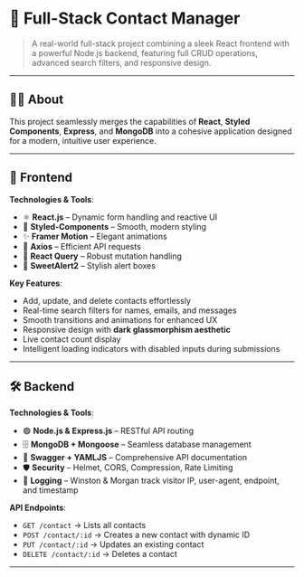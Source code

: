 # 📇 Full-Stack Contact Manager

> A real-world full-stack project combining a sleek React frontend with a powerful Node.js backend, featuring full CRUD operations, advanced search filters, and responsive design.  

---

## 👨‍💻 About

This project seamlessly merges the capabilities of **React**, **Styled Components**, **Express**, and **MongoDB** into a cohesive application designed for a modern, intuitive user experience.  

---

## 🎨 Frontend

**Technologies & Tools**:  
- ⚛️ **React.js** – Dynamic form handling and reactive UI  
- 🎨 **Styled-Components** – Smooth, modern styling  
- ✨ **Framer Motion** – Elegant animations  
- 📡 **Axios** – Efficient API requests  
- 🔄 **React Query** – Robust mutation handling  
- 🔔 **SweetAlert2** – Stylish alert boxes  

**Key Features**:  
- Add, update, and delete contacts effortlessly  
- Real-time search filters for names, emails, and messages  
- Smooth transitions and animations for enhanced UX  
- Responsive design with **dark glassmorphism aesthetic**  
- Live contact count display  
- Intelligent loading indicators with disabled inputs during submissions  

---

## 🛠️ Backend

**Technologies & Tools**:  
- 🟢 **Node.js & Express.js** – RESTful API routing  
- 🗄️ **MongoDB + Mongoose** – Seamless database management  
- 📄 **Swagger + YAMLJS** – Comprehensive API documentation  
- 🛡️ **Security** – Helmet, CORS, Compression, Rate Limiting  
- 📜 **Logging** – Winston & Morgan track visitor IP, user-agent, endpoint, and timestamp  

**API Endpoints**:  
- `GET /contact` → Lists all contacts  
- `POST /contact/:id` → Creates a new contact with dynamic ID  
- `PUT /contact/:id` → Updates an existing contact  
- `DELETE /contact/:id` → Deletes a contact  

---
